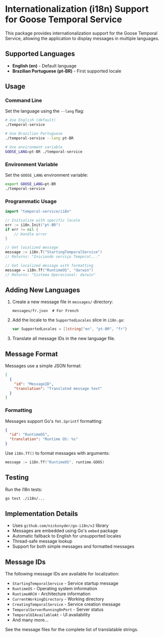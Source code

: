 # Internationalization (i18n) Support for Goose Temporal Service

This package provides internationalization support for the Goose Temporal Service, allowing the application to display messages in multiple languages.

## Supported Languages

- **English (en)** - Default language
- **Brazilian Portuguese (pt-BR)** - First supported locale

## Usage

### Command Line

Set the language using the `--lang` flag:

```bash
# Use English (default)
./temporal-service

# Use Brazilian Portuguese
./temporal-service --lang pt-BR

# Use environment variable
GOOSE_LANG=pt-BR ./temporal-service
```

### Environment Variable

Set the `GOOSE_LANG` environment variable:

```bash
export GOOSE_LANG=pt-BR
./temporal-service
```

### Programmatic Usage

```go
import "temporal-service/i18n"

// Initialize with specific locale
err := i18n.Init("pt-BR")
if err != nil {
    // Handle error
}

// Get localized message
message := i18n.T("StartingTemporalService")
// Returns: "Iniciando serviço Temporal..."

// Get localized message with formatting
message = i18n.Tf("RuntimeOS", "darwin")
// Returns: "Sistema Operacional: darwin"
```

## Adding New Languages

1. Create a new message file in `messages/` directory:
   ```
   messages/fr.json  # For French
   ```

2. Add the locale to the `SupportedLocales` slice in `i18n.go`:
   ```go
   var SupportedLocales = []string{"en", "pt-BR", "fr"}
   ```

3. Translate all message IDs in the new language file.

## Message Format

Messages use a simple JSON format:

```json
[
  {
    "id": "MessageID",
    "translation": "Translated message text"
  }
]
```

### Formatting

Messages support Go's `fmt.Sprintf` formatting:

```json
{
  "id": "RuntimeOS",
  "translation": "Runtime OS: %s"
}
```

Use `i18n.Tf()` to format messages with arguments:

```go
message := i18n.Tf("RuntimeOS", runtime.GOOS)
```

## Testing

Run the i18n tests:

```bash
go test ./i18n/...
```

## Implementation Details

- Uses `github.com/nicksnyder/go-i18n/v2` library
- Messages are embedded using Go's `embed` package
- Automatic fallback to English for unsupported locales
- Thread-safe message lookup
- Support for both simple messages and formatted messages

## Message IDs

The following message IDs are available for localization:

- `StartingTemporalService` - Service startup message
- `RuntimeOS` - Operating system information
- `RuntimeARCH` - Architecture information
- `CurrentWorkingDirectory` - Working directory
- `CreatingTemporalService` - Service creation message
- `TemporalServerRunningOnPort` - Server status
- `TemporalUIAvailableAt` - UI availability
- And many more...

See the message files for the complete list of translatable strings.
